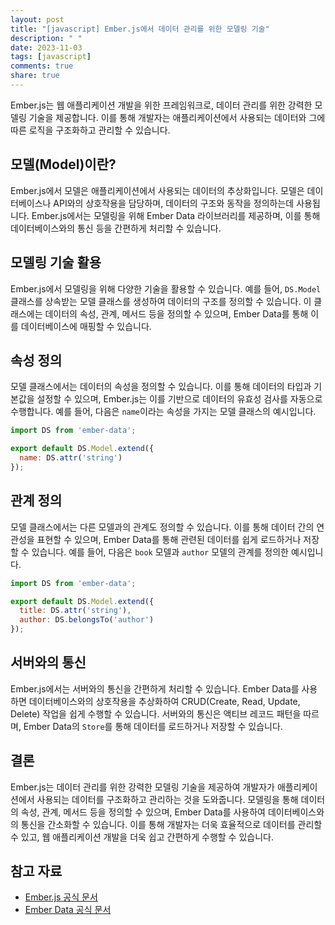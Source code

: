 ```yaml
---
layout: post
title: "[javascript] Ember.js에서 데이터 관리를 위한 모델링 기술"
description: " "
date: 2023-11-03
tags: [javascript]
comments: true
share: true
---
```


Ember.js는 웹 애플리케이션 개발을 위한 프레임워크로, 데이터 관리를 위한 강력한 모델링 기술을 제공합니다. 이를 통해 개발자는 애플리케이션에서 사용되는 데이터와 그에 따른 로직을 구조화하고 관리할 수 있습니다.

## 모델(Model)이란?

Ember.js에서 모델은 애플리케이션에서 사용되는 데이터의 추상화입니다. 모델은 데이터베이스나 API와의 상호작용을 담당하며, 데이터의 구조와 동작을 정의하는데 사용됩니다. Ember.js에서는 모델링을 위해 Ember Data 라이브러리를 제공하며, 이를 통해 데이터베이스와의 통신 등을 간편하게 처리할 수 있습니다.

## 모델링 기술 활용

Ember.js에서 모델링을 위해 다양한 기술을 활용할 수 있습니다. 예를 들어, `DS.Model` 클래스를 상속받는 모델 클래스를 생성하여 데이터의 구조를 정의할 수 있습니다. 이 클래스에는 데이터의 속성, 관계, 메서드 등을 정의할 수 있으며, Ember Data를 통해 이를 데이터베이스에 매핑할 수 있습니다.

## 속성 정의

모델 클래스에서는 데이터의 속성을 정의할 수 있습니다. 이를 통해 데이터의 타입과 기본값을 설정할 수 있으며, Ember.js는 이를 기반으로 데이터의 유효성 검사를 자동으로 수행합니다. 예를 들어, 다음은 `name`이라는 속성을 가지는 모델 클래스의 예시입니다.

```javascript
import DS from 'ember-data';

export default DS.Model.extend({
  name: DS.attr('string')
});
```

## 관계 정의

모델 클래스에서는 다른 모델과의 관계도 정의할 수 있습니다. 이를 통해 데이터 간의 연관성을 표현할 수 있으며, Ember Data를 통해 관련된 데이터를 쉽게 로드하거나 저장할 수 있습니다. 예를 들어, 다음은 `book` 모델과 `author` 모델의 관계를 정의한 예시입니다.

```javascript
import DS from 'ember-data';

export default DS.Model.extend({
  title: DS.attr('string'),
  author: DS.belongsTo('author')
});
```

## 서버와의 통신

Ember.js에서는 서버와의 통신을 간편하게 처리할 수 있습니다. Ember Data를 사용하면 데이터베이스와의 상호작용을 추상화하여 CRUD(Create, Read, Update, Delete) 작업을 쉽게 수행할 수 있습니다. 서버와의 통신은 액티브 레코드 패턴을 따르며, Ember Data의 `Store`를 통해 데이터를 로드하거나 저장할 수 있습니다.

## 결론

Ember.js는 데이터 관리를 위한 강력한 모델링 기술을 제공하여 개발자가 애플리케이션에서 사용되는 데이터를 구조화하고 관리하는 것을 도와줍니다. 모델링을 통해 데이터의 속성, 관계, 메서드 등을 정의할 수 있으며, Ember Data를 사용하여 데이터베이스와의 통신을 간소화할 수 있습니다. 이를 통해 개발자는 더욱 효율적으로 데이터를 관리할 수 있고, 웹 애플리케이션 개발을 더욱 쉽고 간편하게 수행할 수 있습니다.

## 참고 자료

- [Ember.js 공식 문서](https://emberjs.com/)
- [Ember Data 공식 문서](https://guides.emberjs.com/release/tutorial/model-hook/)